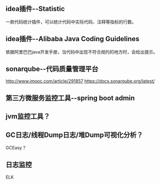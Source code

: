 ## idea插件--Statistic

一款代码统计插件，可以统计代码中实际代码、注释等指标的行数。

## idea插件--Alibaba Java Coding Guidelines

依据阿里巴巴java开发手册，当代码中出现不符合规约的地方时，会给出提示。

## sonarqube--代码质量管理平台

http://www.imooc.com/article/291857  https://docs.sonarqube.org/latest/

## 第三方微服务监控工具--spring boot admin

## jvm监控工具？

## GC日志/线程Dump日志/堆Dump可视化分析？

GCEasy？

## 日志监控

ELK

